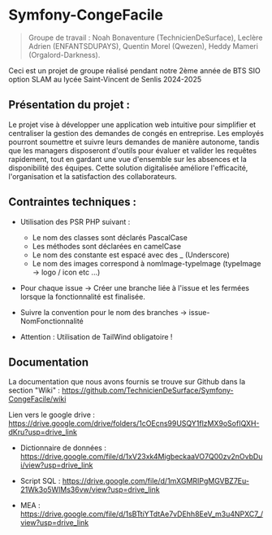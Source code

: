 # Symfony-CongeFacile
> Groupe de travail : Noah Bonaventure (TechnicienDeSurface), Leclère Adrien (ENFANTSDUPAYS), Quentin Morel (Qwezen), Heddy Mameri (Orgalord-Darkness).

Ceci est un projet de groupe réalisé pendant notre 2ème année de BTS SIO option SLAM au lycée Saint-Vincent de Senlis 2024-2025
## Présentation du projet :
Le projet vise à développer une application web intuitive pour simplifier et centraliser la gestion des demandes de congés en entreprise. Les employés pourront soumettre et suivre leurs demandes de manière autonome,
tandis que les managers disposeront d'outils pour évaluer et valider les requêtes rapidement, tout en gardant une vue d'ensemble sur les absences et la disponibilité des équipes. 
Cette solution digitalisée améliore l'efficacité, l'organisation et la satisfaction des collaborateurs.

## Contraintes techniques : 

  - Utilisation des PSR PHP suivant :
    - Le nom des classes sont déclarés PascalCase
    - Les méthodes sont déclarées en camelCase
    - Le nom des constante est espacé avec des _ (Underscore)
    - Le nom des images correspond à nomImage-typeImage (typeImage -> logo / icon etc ...)

  - Pour chaque issue -> Créer une branche liée à l'issue et les fermées lorsque la fonctionnalité est finalisée.
  - Suivre la convention pour le nom des branches -> issue-NomFonctionnalité
  - Attention : Utilisation de TailWind obligatoire !

## Documentation 

La documentation que nous avons fournis se trouve sur Github dans la section "Wiki" : https://github.com/TechnicienDeSurface/Symfony-CongeFacile/wiki


Lien vers le google drive : https://drive.google.com/drive/folders/1cOEcns99USQY1flzMX9oSofIQXH-dKru?usp=drive_link

- Dictionnaire de données : https://drive.google.com/file/d/1xV23xk4MigbeckaaVO7Q00zv2nOvbDui/view?usp=drive_link

- Script SQL : https://drive.google.com/file/d/1mXGMRIPgMGVBZ7Eu-21Wk3o5WlMs36vw/view?usp=drive_link

- MEA : https://drive.google.com/file/d/1sBTtiYTdtAe7vDEhh8EeV_m3u4NPXC7_/view?usp=drive_link
